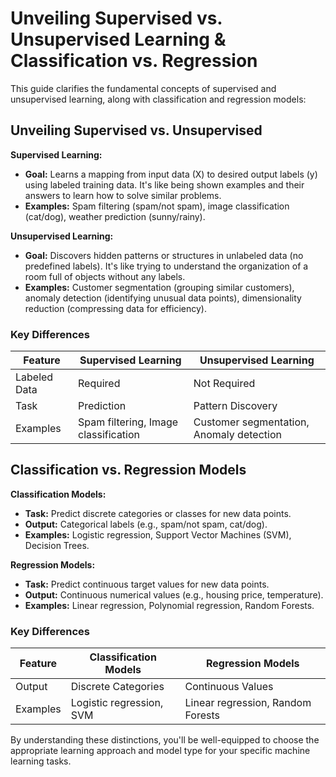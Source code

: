 # Unveiling Supervised vs. Unsupervised Learning & Classification vs. Regression

This guide clarifies the fundamental concepts of supervised and unsupervised learning, along with classification and regression models:

## Unveiling Supervised vs. Unsupervised

**Supervised Learning:**

- **Goal:** Learns a mapping from input data (X) to desired output labels (y) using labeled training data. It's like being shown examples and their answers to learn how to solve similar problems.
- **Examples:** Spam filtering (spam/not spam), image classification (cat/dog), weather prediction (sunny/rainy).

**Unsupervised Learning:**

- **Goal:** Discovers hidden patterns or structures in unlabeled data (no predefined labels). It's like trying to understand the organization of a room full of objects without any labels.
- **Examples:** Customer segmentation (grouping similar customers), anomaly detection (identifying unusual data points), dimensionality reduction (compressing data for efficiency).

### Key Differences

|Feature|Supervised Learning|Unsupervised Learning|
|---|---|---|
|Labeled Data|Required|Not Required|
|Task|Prediction|Pattern Discovery|
|Examples|Spam filtering, Image classification|Customer segmentation, Anomaly detection|

## Classification vs. Regression Models

**Classification Models:**

- **Task:** Predict discrete categories or classes for new data points.
- **Output:** Categorical labels (e.g., spam/not spam, cat/dog).
- **Examples:** Logistic regression, Support Vector Machines (SVM), Decision Trees.

**Regression Models:**

- **Task:** Predict continuous target values for new data points.
- **Output:** Continuous numerical values (e.g., housing price, temperature).
- **Examples:** Linear regression, Polynomial regression, Random Forests.

### Key Differences

|Feature|Classification Models|Regression Models|
|---|---|---|
|Output|Discrete Categories|Continuous Values|
|Examples|Logistic regression, SVM|Linear regression, Random Forests|

By understanding these distinctions, you'll be well-equipped to choose the appropriate learning approach and model type for your specific machine learning tasks.